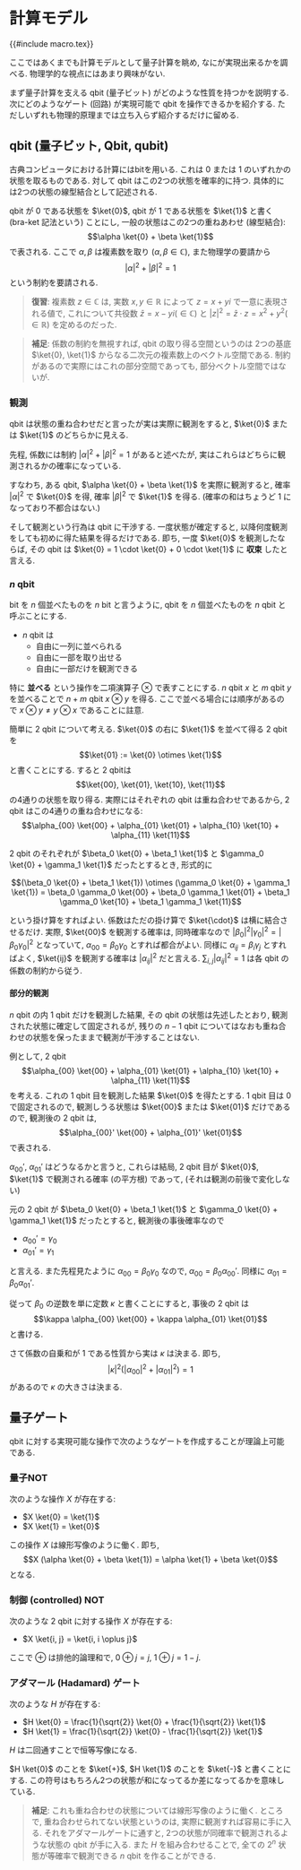 # 計算モデル

{{#include macro.tex}}

ここではあくまでも計算モデルとして量子計算を眺め, なにが実現出来るかを調べる.
物理学的な視点にはあまり興味がない.

まず量子計算を支える qbit (量子ビット) がどのような性質を持つかを説明する.
次にどのようなゲート (回路) が実現可能で qbit を操作できるかを紹介する.
ただしいずれも物理的原理までは立ち入らず紹介するだけに留める.

## qbit (量子ビット, Qbit, qubit)

古典コンピュータにおける計算にはbitを用いる.
これは $0$ または $1$ のいずれかの状態を取るものである.
対して qbit はこの2つの状態を確率的に持つ.
具体的には2つの状態の線型結合として記述される.

qbit が $0$ である状態を $\ket{0}$,
qbit が $1$ である状態を $\ket{1}$ と書く (bra-ket 記法という) ことにし,
一般の状態はこの2つの重ねあわせ (線型結合):
$$\alpha \ket{0} + \beta \ket{1}$$
で表される.
ここで $\alpha, \beta$ は複素数を取り $(\alpha, \beta \in \mathbb C)$,
また物理学の要請から
$$|\alpha|^2 + |\beta|^2 = 1$$
という制約を要請される.

> **復習**: 複素数 $z \in \mathbb C$ は, 実数 $x, y \in \mathbb R$ によって
> $z = x + y i$ で一意に表現される値で,
> これについて共役数 $\bar{z} = x - y i (\in \mathbb C)$ と
> $|z|^2 = \bar{z} \cdot z = x^2 + y^2 (\in \mathbb R)$ を定めるのだった.

> **補足**: 係数の制約を無視すれば, qbit の取り得る空間というのは
> 2つの基底 $\ket{0}, \ket{1}$ からなる二次元の複素数上のベクトル空間である.
> 制約があるので実際にはこれの部分空間であっても, 部分ベクトル空間ではないが.

### 観測

qbit は状態の重ね合わせだと言ったが実は実際に観測をすると,
$\ket{0}$ または $\ket{1}$ のどちらかに見える.

先程, 係数には制約 $|\alpha|^2 + |\beta|^2 = 1$ があると述べたが,
実はこれらはどちらに観測されるかの確率になっている.

すなわち, ある qbit, $\alpha \ket{0} + \beta \ket{1}$ を実際に観測すると,
確率 $|\alpha|^2$ で $\ket{0}$ を得,
確率 $|\beta|^2$ で $\ket{1}$ を得る.
(確率の和はちょうど $1$ になっており不都合はない.)

そして観測という行為は qbit に干渉する.
一度状態が確定すると, 以降何度観測をしても初めに得た結果を得るだけである.
即ち, 一度 $\ket{0}$ を観測したならば, その qbit は
$\ket{0} = 1 \cdot \ket{0} + 0 \cdot \ket{1}$
に **収束** したと言える.

### $n$ qbit

bit を $n$ 個並べたものを $n$ bit と言うように,
qbit を $n$ 個並べたものを $n$ qbit と呼ぶことにする.

- $n$ qbit は
    - 自由に一列に並べられる
    - 自由に一部を取り出せる
    - 自由に一部だけを観測できる

特に **並べる** という操作を二項演算子 $\otimes$ で表すことにする.
$n$ qbit $x$ と $m$ qbit $y$ を並べることで
$n+m$ qbit $x \otimes y$ を得る.
ここで並べる場合には順序があるので $x \otimes y \ne y \otimes x$ であることに註意.

簡単に $2$ qbit について考える.
$\ket{0}$ の右に $\ket{1}$ を並べて得る 2 qbit を
$$\ket{01} := \ket{0} \otimes \ket{1}$$
と書くことにする.
すると 2 qbitは
$$\ket{00}, \ket{01}, \ket{10}, \ket{11}$$
の4通りの状態を取り得る.
実際にはそれぞれの qbit は重ね合わせであるから, 2 qbit はこの4通りの重ね合わせになる:
$$\alpha_{00} \ket{00} + \alpha_{01} \ket{01} + \alpha_{10} \ket{10} + \alpha_{11} \ket{11}$$

2 qbit のそれぞれが $\beta_0 \ket{0} + \beta_1 \ket{1}$ と $\gamma_0 \ket{0} + \gamma_1 \ket{1}$ だったとするとき, 形式的に

$$(\beta_0 \ket{0} + \beta_1 \ket{1}) \otimes (\gamma_0 \ket{0} + \gamma_1 \ket{1}) =
\beta_0 \gamma_0 \ket{00} +
\beta_0 \gamma_1 \ket{01} +
\beta_1 \gamma_0 \ket{10} +
\beta_1 \gamma_1 \ket{11}$$

という掛け算をすればよい.
係数はただの掛け算で $\ket{\cdot}$ は横に結合させるだけ.
実際,
$\ket{00}$ を観測する確率は, 同時確率なので
$|\beta_0|^2 |\gamma_0|^2 = |\beta_0 \gamma_0|^2$
となっていて,
$\alpha_{00} = \beta_0 \gamma_0$ とすれば都合がよい.
同様に $\alpha_{ij} = \beta_i \gamma_j$ とすればよく,
$\ket{ij}$ を観測する確率は $|\alpha_{ij}|^2$ だと言える.
$\sum_{i,j} |\alpha_{ij}|^2 = 1$ は各 qbit の係数の制約から従う.

#### 部分的観測

$n$ qbit の内 1 qbit だけを観測した結果,
その qbit の状態は先述したとおり, 観測された状態に確定して固定されるが,
残りの $n-1$ qbit についてはなおも重ね合わせの状態を保ったままで観測が干渉することはない.

例として, 2 qbit
$$\alpha_{00} \ket{00} + \alpha_{01} \ket{01} + \alpha_{10} \ket{10} + \alpha_{11} \ket{11}$$
を考える.
これの 1 qbit 目を観測した結果 $\ket{0}$ を得たとする.
1 qbit 目は $0$ で固定されるので,
観測しうる状態は $\ket{00}$ または $\ket{01}$ だけであるので,
観測後の 2 qbit は,
$$\alpha_{00}' \ket{00} + \alpha_{01}' \ket{01}$$
で表される.

$\alpha_{00}'$, $\alpha_{01}'$ はどうなるかと言うと, これらは結局, 2 qbit 目が
$\ket{0}$, $\ket{1}$ で観測される確率 (の平方根) であって,
(それは観測の前後で変化しない)

元の 2 qbit が
$\beta_0 \ket{0} + \beta_1 \ket{1}$
と
$\gamma_0 \ket{0} + \gamma_1 \ket{1}$
だったとすると,
観測後の事後確率なので

- $\alpha_{00}' = \gamma_0$
- $\alpha_{01}' = \gamma_1$

と言える.
また先程見たように $\alpha_{00} = \beta_0 \gamma_0$
なので,
$\alpha_{00} = \beta_0 \alpha_{00}'$.
同様に
$\alpha_{01} = \beta_0 \alpha_{01}'$.

従って $\beta_0$ の逆数を単に定数 $\kappa$ と書くことにすると,
事後の 2 qbit は
$$\kappa \alpha_{00} \ket{00} + \kappa \alpha_{01} \ket{01}$$
と書ける.

さて係数の自乗和が $1$ である性質から実は $\kappa$ は決まる.
即ち,
$$|\kappa|^2 (|\alpha_{00}|^2 + |\alpha_{01}|^2) = 1$$
があるので $\kappa$ の大きさは決まる.

## 量子ゲート

qbit に対する実現可能な操作で次のようなゲートを作成することが理論上可能である.

### 量子NOT

次のような操作 $X$ が存在する:

- $X \ket{0} = \ket{1}$
- $X \ket{1} = \ket{0}$

この操作 $X$ は線形写像のように働く.
即ち,
$$X (\alpha \ket{0} + \beta \ket{1}) = \alpha \ket{1} + \beta \ket{0}$$
となる.

### 制御 (controlled) NOT

次のような 2 qbit に対する操作 $X$ が存在する:

- $X \ket{i, j} = \ket{i, i \oplus j}$

ここで $\oplus$ は排他的論理和で,
$0 \oplus j = j$,
$1 \oplus j = 1 - j$.

### アダマール (Hadamard) ゲート

次のような $H$ が存在する:

- $H \ket{0} = \frac{1}{\sqrt{2}} \ket{0} + \frac{1}{\sqrt{2}} \ket{1}$
- $H \ket{1} = \frac{1}{\sqrt{2}} \ket{0} - \frac{1}{\sqrt{2}} \ket{1}$

$H$ は二回通すことで恒等写像になる.

$H \ket{0}$ のことを $\ket{+}$,
$H \ket{1}$ のことを $\ket{-}$ と書くことにする.
この符号はもちろん2つの状態が和になってるか差になってるかを意味している.

> **補足**:
> これも重ね合わせの状態については線形写像のように働く.
> ところで, 重ね合わせられてない状態というのは, 実際に観測すれば容易に手に入る.
> それをアダマールゲートに通すと,
> 2つの状態が同確率で観測されるような状態の qbit が手に入る.
> また $H$ を組み合わせることで,
> 全ての $2^n$ 状態が等確率で観測できる $n$ qbit を作ることができる.

